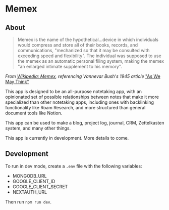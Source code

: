 # Memex

## About

> Memex is the name of the hypothetical...device in which individuals would compress and store all of their books, records, and communications, "mechanized so that it may be consulted with exceeding speed and flexibility". The individual was supposed to use the memex as an automatic personal filing system, making the memex "an enlarged intimate supplement to his memory".

*From [Wikipedia: Memex](https://en.wikipedia.org/wiki/Memex?oldformat=true), referencing Vannevar Bush's 1945 article* ["As We May Think"](https://en.wikipedia.org/wiki/As_We_May_Think?oldformat=true)

This app is designed to be an all-purpose notetaking app, with an opinionated set of possible relationships between notes that make it more specialized than other notetaking apps, including ones with backlinking functionality like Roam Research, and more structured than general document tools like Notion.

This app can be used to make a blog, project log, journal, CRM, Zettelkasten system, and many other things.

This app is currently in development. More details to come.

## Development

To run in dev mode, create a `.env` file with the following variables:
- MONGODB_URL
- GOOGLE_CLIENT_ID
- GOOGLE_CLIENT_SECRET
- NEXTAUTH_URL

Then run `npm run dev`.